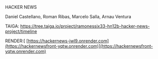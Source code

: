 HACKER NEWS

Daniel Castellano,
Roman Ribas,
Marcelo Salla,
Arnau Ventura

TAIGA: https://tree.taiga.io/project/ramonessix33-hn12b-hacker-news-project/timeline

RENDER:[ [https://hackernews-jwl9.onrender.com](https://hackernewsfront-yqtw.onrender.com)](https://hackernewsfront-yqtw.onrender.com)
